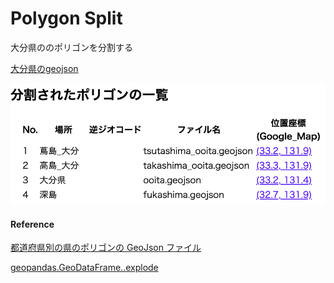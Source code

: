 Polygon Split
===============


大分県ののポリゴンを分割する

[大分県のgeojson](https://github.com/ohwada/World_Countries/blob/main/geojson/japan_prefectures/geojson/ooita.geojson)

![split_log](https://github.com/ohwada/World_Countries/blob/main/geoPandas/polygon_explode/ooita/polygon_split/screenshots/split_log.png)

#### Reference

[都道府県別の県のポリゴンの GeoJson ファイル](https://github.com/ohwada/World_Countries/tree/main/geojson/japan_prefectures)

[geopandas.GeoDataFrame..explode](https://geopandas.org/en/stable/docs/reference/api/geopandas.GeoDataFrame.explode.html)
